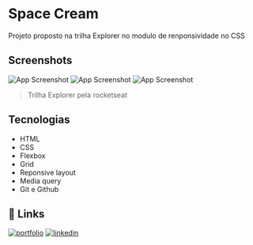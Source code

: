 # Space Cream

Projeto proposto na trilha Explorer no modulo de renponsividade no CSS


## Screenshots

![App Screenshot]()
![App Screenshot]()
![App Screenshot]()

> Trilha Explorer pela rocketseat
## Tecnologias

- HTML
- CSS
- Flexbox
- Grid
- Reponsive layout
- Media query
- Git e Github


## 🔗 Links
[![portfolio](https://img.shields.io/badge/my_portfolio-000?style=for-the-badge&logo=ko-fi&logoColor=white)](https://github.com/MarceloM98)
[![linkedin](https://img.shields.io/badge/linkedin-0A66C2?style=for-the-badge&logo=linkedin&logoColor=white)](https://www.linkedin.com/in/marcelo-martins-3201aa22b/)
